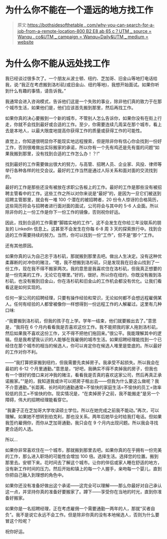 # 为什么你不能在一个遥远的地方找工作

> 原文:[https://bothsidesofthetable . com/why-you-can-search-for-a-job-from-a-remote-location-800 B2 E8 ab 65 c？UTM _ source = Wanqu . co&UTM _ campaign = Wanqu+Daily&UTM _ medium = website](https://bothsidesofthetable.com/why-you-cant-search-for-a-job-from-a-remote-location-800b2e8ab65c?utm_source=wanqu.co&utm_campaign=Wanqu+Daily&utm_medium=website)

# 为什么你不能从远处找工作



我已经谈过很多次了。一个朋友从波士顿、纽约、芝加哥、旧金山等地打电话给我，说:“我正在考虑搬到洛杉矶(或旧金山、纽约等地)，我想开始面试。如果你听到什么有趣的事情，请告诉我。”

我通常会进入咨询模式，告诉他们这是一个失败的事业，除非他们真的致力于在那个城市生活，如果他们是，他们应该首先搬到那里，然后再找工作。

如果你真的决心要搬到一个新的城市，不管别人怎么告诉你，如果你没有在街上行走，你就不会找到最好或合适的工作。至少，你需要连续几周呆在那个城市，看上去是本地人，以最大限度地提高你获得工作的质量或获得工作的可能性。

直觉上，你知道很明显你不能现实地远程搜索，但是除非你有信心你会找到一份好工作，否则很难做出实际搬家的承诺，所以你有一个先有鸡还是先有蛋的问题“如果我搬到那里，没有找到合适的工作怎么办！？!"

找到最好的工作需要做出很大的努力，与高管、招聘人员、企业家、风投、律师等举行各种各样的社交会议。最好的工作当然是通过人际关系和面对面的交流找到的。

最好的工作是那些还没有被放在求职公告板上的工作。最好的工作是那些没有被招聘主管看中的工作。这些工作之所以对你来说是“最好”的，是因为一旦它们被送到招聘主管那里，就会有一堆 100 个潜在的被招聘者，20 份令人惊讶的合格简历，这些简历将会与招聘者进行面对面的面试，公司将会与其中的 5-6 人会面。所以除非你的上一份工作是你下一份工作的镜像，否则祝你好运。

因此，找到合适的工作需要“脚踏实地的工作”。这不会发生在你给三年没联系的朋友的 LinkedIn 信息上。这甚至不会发生在你每 6-8 周 3 天的探索旅行中。找到合适的工作需要持续的努力。当然，你可以找到一份“工作”，但不是“那个”工作。

还有其他原因。

如果你真的认为自己忠于洛杉矶，那就搬到那里去吧。做出人生决定。没有这种优柔寡断的对冲你的赌注，“嗯，我不想搬到洛杉矶，只是发现我在旧金山找到了一份工作，现在我不得不搬家两次。我的意思是我喜欢住在洛杉矶，但我真正想要的是一份完美的工作，无论它在哪里。”好的，很好。所以你在纽约，你既没有搬到洛杉矶，也没有搬到旧金山，你在洛杉矶和旧金山的工作机会都没有优化。让我们看看这是如何实现的。

任何一家公司的招聘经理，只要有操作经验和常识，无论如何都不会想远程雇佣某人。任何有经验的人都曾被像你一样想得到一份远程工作的人解雇过。这里有几种口味:

-“我要搬到洛杉矶，但我的孩子在上学。学年一结束，他们就要搬出去了。”意思是，“我将在 6 个月内看看我是否喜欢这份工作。我不能把我的家人拖到洛杉矶，然后如果我不喜欢这份工作，又不得不把他们拖回来。”很公平。我能理解其中的逻辑。但是我希望我认识的人能够在我雇佣的城市生活。如果招聘经理能找到一个已经住在那个城市的相当的候选人，你可以肯定你在候选人堆里是垫底的。所以最好的工作对你不利。

——“我打算把家搬到纽约，但我需要先卖掉房子。我承受不起损失。所以我会在最初的 6-12 个月里通勤。”意思是，“好吧，我确实不得不卖掉我的房子，但我也有一个很好的借口来对冲我的赌注，看看我是否真的喜欢这家公司，然后再真正承诺搬家。”“是的，我知道我或许可以把房子租出去——但我为什么要这么做呢？我不介意通勤。”长距离、长时间的通勤通常=不愉快的家庭生活=不愉快的员工=效率较低的员工=不愉快的你。现实情况是，“在卖掉房子之前，我不能搬走”是另一个障碍，伟大的招聘经理能看穿它。

“我妻子正在芝加哥大学攻读硕士学位。所以在她完成之前我不能动。”再次，可以理解。如果她不想转到伯克利，那也没关系。两年后她毕业时给我打电话。但如果我签约雇佣你，而你从芝加哥通勤，我只会在 9 个月内出现问题。所以我会寻找更合适的人选。

所以…

如果你非常喜欢住在一个城市，那就搬到那里去吧。如果你真的在乎拥有一份完美的工作，那么进入职场的可能性会增加 100 倍。选择生活。选择您的位置。搬到那里去。安顿下来。花时间去了解这个城市。让你的伴侣或家人睡在舒适的地方，没有新工作时间的压力。然后开始和镇上的每一个人握手，亲吻每一个婴儿，直到你把自己融入到理想的角色中。

如果你还没有准备好做出这个承诺——这完全可以理解——那么你最好对自己承认这一点，并坚持你真的准备好要搬家了。蹲下——享受你在当地的时光，直到你准备好搬家。

如果你是一名招聘经理，正在考虑雇佣一个需要通勤一两年的人，那就“买者自负”。我不是说它永远不会工作。但是除非你真的没有本地候选人，否则为什么要冒这个险呢？

祝你好运。

